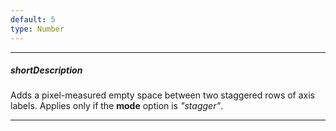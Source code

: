 ```yaml
---
default: 5
type: Number
---
```

---
##### shortDescription
Adds a pixel-measured empty space between two staggered rows of axis labels. Applies only if the **mode** option is *"stagger"*.

---

